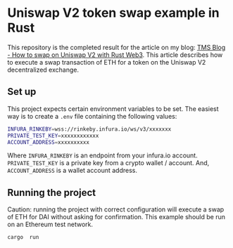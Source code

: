 #  Uniswap  V2  token  swap  example  in  Rust

This  repository  is  the  completed  result  for  the  article  on  my  blog:  [TMS  Blog  -  How  to  swap  on  Uniswap  V2  with  Rust  Web3](https://tms-dev-blog.com/how-to-swap-on-uniswap-v2-with-rust-web3/).  This  article  describes  how  to  execute  a  swap  transaction  of  ETH  for  a  token  on  the  Uniswap  V2  decentralized  exchange.

##  Set  up  

This  project  expects  certain  environment  variables  to  be  set.  The  easiest  way  is  to  create  a  `.env`  file  containing  the  following  values:

```bash
INFURA_RINKEBY=wss://rinkeby.infura.io/ws/v3/xxxxxxx
PRIVATE_TEST_KEY=xxxxxxxxxxxx
ACCOUNT_ADDRESS=xxxxxxxxxx
```

Where  `INFURA_RINKEBY`  is  an  endpoint  from  your  infura.io  account.  `PRIVATE_TEST_KEY`  is  a  private  key  from  a  crypto  wallet  /  account.  And,  `ACCOUNT_ADDRESS`  is  a  wallet  account  address.

##  Running  the  project

Caution:  running  the  project  with  correct  configuration  will  execute  a  swap  of  ETH  for  DAI  without  asking  for  confirmation.  This  example  should  be  run  on  an  Ethereum  test  network.

```bash
cargo  run
```